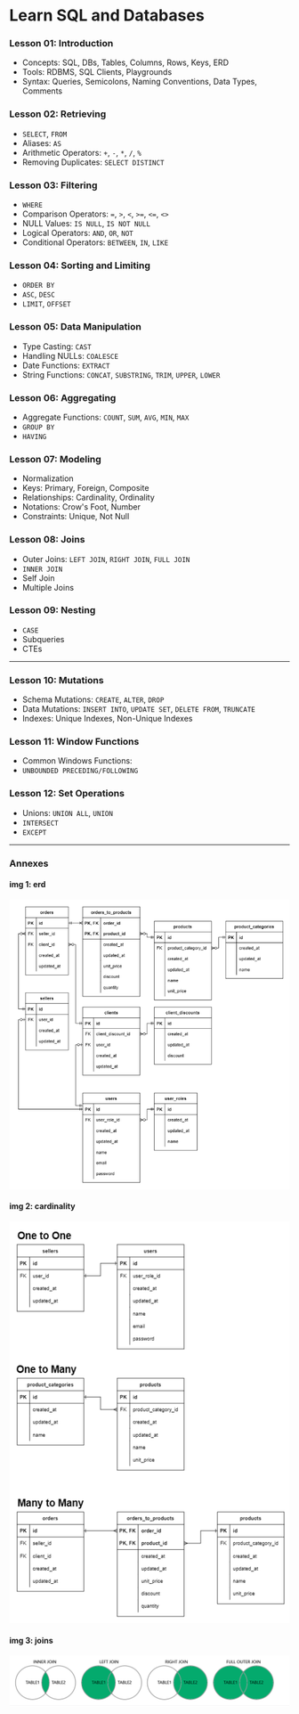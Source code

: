 # Learn SQL and Databases

### Lesson 01: Introduction

- Concepts: SQL, DBs, Tables, Columns, Rows, Keys, ERD
- Tools: RDBMS, SQL Clients, Playgrounds
- Syntax: Queries, Semicolons, Naming Conventions, Data Types, Comments

### Lesson 02: Retrieving

- `SELECT`, `FROM`
- Aliases: `AS`
- Arithmetic Operators: `+`, `-`, `*`, `/`, `%`
- Removing Duplicates: `SELECT DISTINCT`

### Lesson 03: Filtering

- `WHERE`
- Comparison Operators: `=`, `>`, `<`, `>=`, `<=`, `<>`
- NULL Values: `IS NULL`, `IS NOT NULL`
- Logical Operators: `AND`, `OR`, `NOT`
- Conditional Operators: `BETWEEN`, `IN`, `LIKE`

### Lesson 04: Sorting and Limiting

- `ORDER BY`
- `ASC`, `DESC`
- `LIMIT`, `OFFSET`

### Lesson 05: Data Manipulation

- Type Casting: `CAST`
- Handling NULLs: `COALESCE`
- Date Functions: `EXTRACT`
- String Functions: `CONCAT`, `SUBSTRING`, `TRIM`, `UPPER`, `LOWER`

### Lesson 06: Aggregating

- Aggregate Functions: `COUNT`, `SUM`, `AVG`, `MIN`, `MAX`
- `GROUP BY`
- `HAVING`

### Lesson 07: Modeling

- Normalization
- Keys: Primary, Foreign, Composite
- Relationships: Cardinality, Ordinality
- Notations: Crow's Foot, Number
- Constraints: Unique, Not Null

### Lesson 08: Joins

- Outer Joins: `LEFT JOIN`, `RIGHT JOIN`, `FULL JOIN`
- `INNER JOIN`
- Self Join
- Multiple Joins

### Lesson 09: Nesting

- `CASE`
- Subqueries
- CTEs

---

### Lesson 10: Mutations

- Schema Mutations: `CREATE`, `ALTER`, `DROP`
- Data Mutations: `INSERT INTO`, `UPDATE SET`, `DELETE FROM`, `TRUNCATE`
- Indexes: Unique Indexes, Non-Unique Indexes

### Lesson 11: Window Functions

- Common Windows Functions:
- `UNBOUNDED PRECEDING/FOLLOWING`

### Lesson 12: Set Operations

- Unions: `UNION ALL`, `UNION`
- `INTERSECT`
- `EXCEPT`

---

### Annexes

#### img 1: erd

![img-data-modeling](/lessons/sql/resources/imgs/erd.png)

#### img 2: cardinality

![img-data-modeling](/lessons/sql/resources/imgs/modeling.png)

#### img 3: joins

![img-joins](/lessons/sql/resources/imgs/joins.png)
